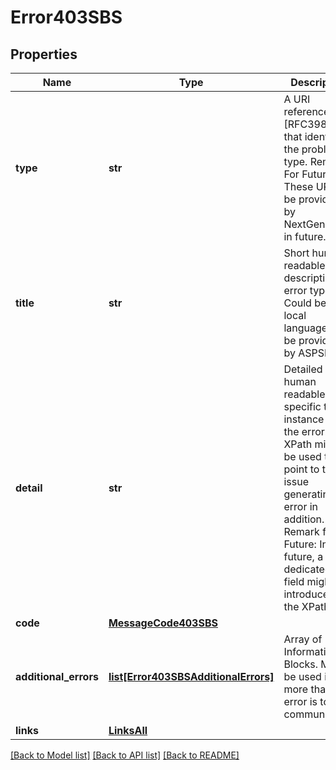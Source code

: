 # Error403SBS

## Properties
Name | Type | Description | Notes
------------ | ------------- | ------------- | -------------
**type** | **str** | A URI reference [RFC3986] that identifies the problem type.  Remark For Future: These URI will be provided by NextGenPSD2 in future.  | 
**title** | **str** | Short human readable description of error type.  Could be in local language.  To be provided by ASPSPs.  | [optional] 
**detail** | **str** | Detailed human readable text specific to this instance of the error.  XPath might be used to point to the issue generating the error in addition. Remark for Future: In future, a dedicated field might be introduced for the XPath.  | [optional] 
**code** | [**MessageCode403SBS**](MessageCode403SBS.md) |  | 
**additional_errors** | [**list[Error403SBSAdditionalErrors]**](Error403SBSAdditionalErrors.md) | Array of Error Information Blocks.  Might be used if more than one error is to be communicated  | [optional] 
**links** | [**LinksAll**](LinksAll.md) |  | [optional] 

[[Back to Model list]](../README.md#documentation-for-models) [[Back to API list]](../README.md#documentation-for-api-endpoints) [[Back to README]](../README.md)


